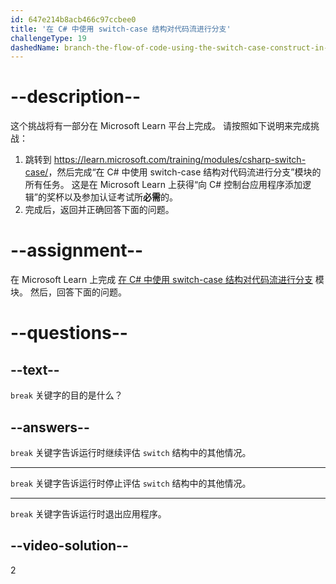 ```yaml
---
id: 647e214b8acb466c97ccbee0
title: '在 C# 中使用 switch-case 结构对代码流进行分支'
challengeType: 19
dashedName: branch-the-flow-of-code-using-the-switch-case-construct-in-c-sharp
---
```


# --description--

这个挑战将有一部分在 Microsoft Learn 平台上完成。 请按照如下说明来完成挑战：

1. 跳转到 <a href="https://learn.microsoft.com/training/modules/csharp-switch-case/" target="_blank" rel="noreferrer">https://learn.microsoft.com/training/modules/csharp-switch-case/</a>，然后完成“在 C# 中使用 switch-case 结构对代码流进行分支”模块的所有任务。 这是在 Microsoft Learn 上获得“向 C# 控制台应用程序添加逻辑”的奖杯以及参加认证考试所**必需**的。
1. 完成后，返回并正确回答下面的问题。

# --assignment--

在 Microsoft Learn 上完成 <a href="https://learn.microsoft.com/training/modules/csharp-switch-case/" target="_blank" rel="noreferrer">在 C# 中使用 switch-case 结构对代码流进行分支</a> 模块。 然后，回答下面的问题。

# --questions--

## --text--

`break` 关键字的目的是什么？

## --answers--

`break` 关键字告诉运行时继续评估 `switch` 结构中的其他情况。

---

`break` 关键字告诉运行时停止评估 `switch` 结构中的其他情况。

---

`break` 关键字告诉运行时退出应用程序。

## --video-solution--

2
